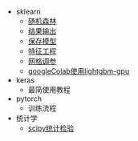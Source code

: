 
* sklearn
  * [随机森林](/ml/docs/sui-ji-sen-lin.md)
  * [结果输出](/ml/docs/jie-guo-shu-chu.md)
  * [保存模型](/ml/docs/baocunmoxing.md)
  * [特征工程](/ml/docs/te-zheng-gong-cheng.md)
  * [网格调参](/ml/docs/tiaocan.md)
  * [googleColab使用lightgbm-gpu](/ml/docs/googleColab-lightgbm-gpu.md)
* keras
  * 最简使用教程
* pytorch
  * 训练流程
* 统计学
  * [scipy统计检验](/ml/docs/scipy-tong-ji-jian-yan.md)
